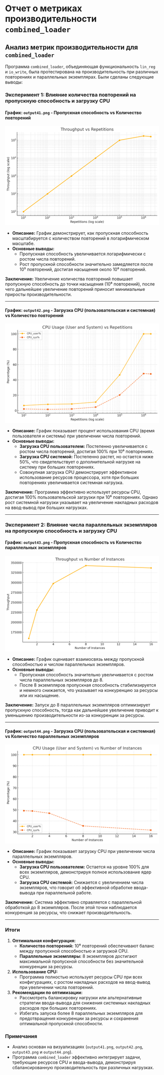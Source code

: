 # Отчет о метриках производительности `combined_loader`

## Анализ метрик производительности для `combined_loader`

Программа `combined_loader`, объединяющая функциональность `lin_reg` и `io_write`, была протестирована на производительность при различных повторениях и параллельных экземплярах. Были сделаны следующие выводы:

### Эксперимент 1: Влияние количества повторений на пропускную способность и загрузку CPU

#### График: `output41.png` - Пропускная способность vs Количество повторений

![Image 1](./output41.png)

- **Описание:** График демонстрирует, как пропускная способность масштабируется с количеством повторений в логарифмическом масштабе.
- **Основные выводы:**
  - Пропускная способность увеличивается логарифмически с ростом числа повторений.
  - Рост пропускной способности значительно замедляется после 10⁵ повторений, достигая насыщения около 10⁶ повторений.

**Заключение:** Увеличение количества повторений повышает пропускную способность до точки насыщения (10⁶ повторений), после чего дальнейшее увеличение повторений приносит минимальные приросты производительности.

---

#### График: `output42.png` - Загрузка CPU (пользовательская и системная) vs Количество повторений
![Image 2](./output42.png)

- **Описание:** График показывает процент использования CPU (время пользователя и системы) при увеличении числа повторений.
- **Основные выводы:**
  - **Загрузка CPU пользователем:** Постепенно увеличивается с ростом числа повторений, достигая 100% при 10⁶ повторениях.
  - **Загрузка CPU системой:** Постепенно растет, но остается ниже 50%, что свидетельствует о дополнительной нагрузке на систему при больших повторениях.
  - Совокупная загрузка CPU демонстрирует эффективное использование ресурсов процессора, хотя при больших повторениях увеличивается системная нагрузка.

**Заключение:** Программа эффективно использует ресурсы CPU, достигая 100% пользовательской загрузки при 10⁶ повторениях. Однако рост системной нагрузки указывает на увеличение накладных расходов на ввод-вывод при больших нагрузках.

---

### Эксперимент 2: Влияние числа параллельных экземпляров на пропускную способность и загрузку CPU

#### График: `output43.png` - Пропускная способность vs Количество параллельных экземпляров
![Image 3](./output43.png)

- **Описание:** График оценивает взаимосвязь между пропускной способностью и числом параллельных экземпляров.
- **Основные выводы:**
  - Пропускная способность значительно увеличивается с ростом числа параллельных экземпляров до 8.
  - После 8 экземпляров пропускная способность стабилизируется и немного снижается, что указывает на конкуренцию за ресурсы или их насыщение.

**Заключение:** Запуск до 8 параллельных экземпляров оптимизирует пропускную способность, тогда как дальнейшее увеличение приводит к уменьшению производительности из-за конкуренции за ресурсы.

---

#### График: `output44.png` - Загрузка CPU (пользовательская и системная) vs Количество параллельных экземпляров
![Image 4](./output44.png)

- **Описание:** График показывает загрузку CPU при увеличении числа параллельных экземпляров.
- **Основные выводы:**
  - **Загрузка CPU пользователем:** Остается на уровне 100% для всех экземпляров, демонстрируя полное использование ядер CPU.
  - **Загрузка CPU системой:** Снижается с увеличением числа экземпляров, что говорит об эффективной обработке ввода-вывода при параллельной работе.

**Заключение:** Система эффективно справляется с параллельной обработкой до 8 экземпляров. После этой точки наблюдается конкуренция за ресурсы, что снижает производительность.

---

### Итоги
1. **Оптимальная конфигурация:**
   - **Количество повторений:** 10⁶ повторений обеспечивают баланс между пропускной способностью и загрузкой CPU.
   - **Параллельные экземпляры:** 8 экземпляров достигают максимальной пропускной способности без значительной конкуренции за ресурсы.
2. **Использование CPU:**
   - Программа полностью использует ресурсы CPU при всех конфигурациях, с ростом накладных расходов на ввод-вывод при увеличении числа повторений.
3. **Рекомендации по оптимизации:**
   - Рассмотреть балансировку нагрузки или альтернативные стратегии ввода-вывода для снижения системных накладных расходов при больших повторениях.
   - Избегать запуска более 8 параллельных экземпляров для предотвращения конкуренции за ресурсы и сохранения оптимальной пропускной способности.

### Примечания
- Анализ основан на визуализациях (`output41.png`, `output42.png`, `output43.png` и `output44.png`).
- Программа `combined_loader` эффективно интегрирует задачи, требующие ресурсов CPU и ввода-вывода, демонстрируя сбалансированную производительность при различных нагрузках.
